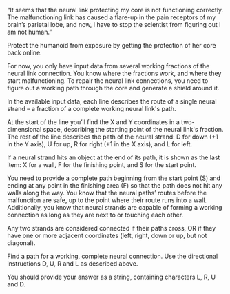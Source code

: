 “It seems that the neural link protecting my core is not functioning correctly. The malfunctioning link has caused a flare-up in the pain receptors of my brain’s parietal lobe, and now, I have to stop the scientist from figuring out I am not human.”

Protect the humanoid from exposure by getting the protection of her core back online.

For now, you only have input data from several working fractions of the neural link connection. You know where the fractions work, and where they start malfunctioning. To repair the neural link connections, you need to figure out a working path through the core and generate a shield around it.

In the available input data, each line describes the route of a single neural strand – a fraction of a complete working neural link's path.

At the start of the line you’ll find the X and Y coordinates in a two-dimensional space, describing the starting point of the neural link's fraction. The rest of the line describes the path of the neural strand: D for down (+1 in the Y axis), U for up, R for right (+1 in the X axis), and L for left.

If a neural strand hits an object at the end of its path, it is shown as the last item: X for a wall, F for the finishing point, and S for the start point.

You need to provide a complete path beginning from the start point (S) and ending at any point in the finishing area (F) so that the path does not hit any walls along the way. You know that the neural paths’ routes before the malfunction are safe, up to the point where their route runs into a wall. Additionally, you know that neural strands are capable of forming a working connection as long as they are next to or touching each other.

Any two strands are considered connected if their paths cross, OR if they have one or more adjacent coordinates (left, right, down or up, but not diagonal).

Find a path for a working, complete neural connection. Use the directional instructions D, U, R and L as described above.

You should provide your answer as a string, containing characters L, R, U and D.